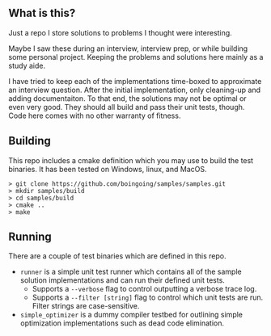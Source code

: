 ## What is this?

Just a repo I store solutions to problems I thought were interesting.

Maybe I saw these during an interview, interview prep, or while building some personal project. Keeping the problems and solutions here mainly as a study aide.

I have tried to keep each of the implementations time-boxed to approximate an interview question. After the initial implementation, only cleaning-up and adding documentaiton. To that end, the solutions may not be optimal or even very good. They should all build and pass their unit tests, though. Code here comes with no other warranty of fitness.

## Building

This repo includes a cmake definition which you may use to build the test binaries. It has been tested on Windows, linux, and MacOS.

```console
> git clone https://github.com/boingoing/samples/samples.git
> mkdir samples/build
> cd samples/build
> cmake ..
> make
```

## Running

There are a couple of test binaries which are defined in this repo.
* `runner` is a simple unit test runner which contains all of the sample solution implementations and can run their defined unit tests.
  * Supports a `--verbose` flag to control outputting a verbose trace log.
  * Supports a `--filter [string]` flag to control which unit tests are run. Filter strings are case-sensitive.
* `simple_optimizer` is a dummy compiler testbed for outlining simple optimization implementations such as dead code elimination.
